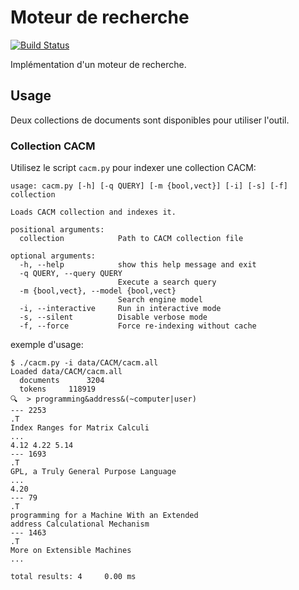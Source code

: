 # Moteur de recherche

[![Build Status](https://travis-ci.org/souhaibattaiki/searchy.svg?branch=master)](https://travis-ci.org/souhaibattaiki/searchy)

Implémentation d'un moteur de recherche.

## Usage

Deux collections de documents sont disponibles pour utiliser l'outil.

### Collection CACM

Utilisez le script `cacm.py` pour indexer une collection CACM:
```
usage: cacm.py [-h] [-q QUERY] [-m {bool,vect}] [-i] [-s] [-f] collection

Loads CACM collection and indexes it.

positional arguments:
  collection            Path to CACM collection file

optional arguments:
  -h, --help            show this help message and exit
  -q QUERY, --query QUERY
                        Execute a search query
  -m {bool,vect}, --model {bool,vect}
                        Search engine model
  -i, --interactive     Run in interactive mode
  -s, --silent          Disable verbose mode
  -f, --force           Force re-indexing without cache
```

exemple d'usage:
```
$ ./cacm.py -i data/CACM/cacm.all
Loaded data/CACM/cacm.all
  documents 	 3204
  tokens 	 118919
🔍  > programming&address&(~computer|user)
--- 2253
.T
Index Ranges for Matrix Calculi
...
4.12 4.22 5.14
--- 1693
.T
GPL, a Truly General Purpose Language
...
4.20
--- 79
.T
programming for a Machine With an Extended
address Calculational Mechanism
--- 1463
.T
More on Extensible Machines
...

total results: 4     0.00 ms
```
